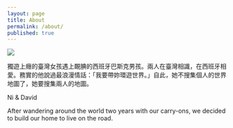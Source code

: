 ```yaml
---
layout: page
title: About
permalink: /about/
published: true
---
```

![]({{site.baseurl}}/images/Wadi%20Rum%20Bridge.jpg)

獨遊上癮的臺灣女孩遇上靦腆的西班牙巴斯克男孩。兩人在臺灣相識，在西班牙相愛。務實的他說過最浪漫情話：「我要帶妳環遊世界。」自此，她不搜集個人的世界地圖了，她要搜集兩人的地圖。

Ni & David

After wandering around the world two years with our carry-ons, we decided to build our home to live on the road.
